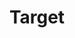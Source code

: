 ---
title: "Target"
url: /vancouver/target-southeast-mill-plain-boulevard-southeast-164th-avenue/
shop: department store
---